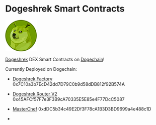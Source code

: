 # Dogeshrek Smart Contracts

![alt text](https://github.com/PooDoge/dogeshrek-tokenlist/blob/main/tokens/dogeShrek.png?raw=true "Dogeshrek, Baby!")

[Dogeshrek](https://dogeshrek.com) DEX Smart Contracts on [Dogechain](https://dogechain.dog)!

Currently Deployed on Dogechain:

- [Dogeshrek Factory](https://explorer.dogechain.dog/address/0x7C10a3b7EcD42dd7D79C0b9d58dDB812f92B574A/contracts#address-tabs) 0x7C10a3b7EcD42dd7D79C0b9d58dDB812f92B574A
- [Dogeshrek Router V2](https://explorer.dogechain.dog/address/0x45AFCf57F7e3F3B9cA70335E5E85e4F77DcC5087/contracts#address-tabs) 0x45AFCf57F7e3F3B9cA70335E5E85e4F77DcC5087
- [MasterChef](https://explorer.dogechain.dog/address/0xdDC5b34c49E2Df3F78cA1B3D3BD9699a4e488c1D/contracts#address-tabs) 0xdDC5b34c49E2Df3F78cA1B3D3BD9699a4e488c1D

- 
